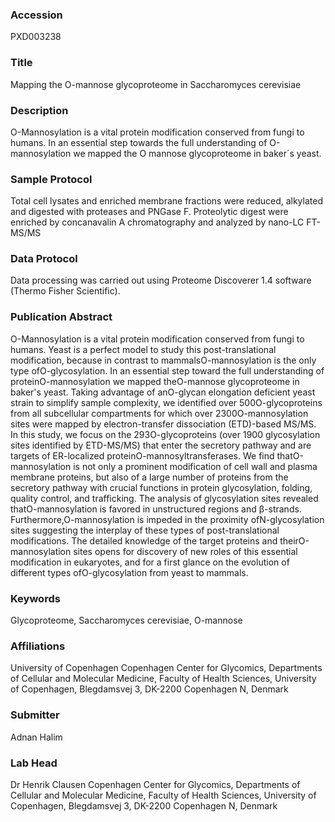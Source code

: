 ### Accession
PXD003238

### Title
Mapping the O-mannose glycoproteome in Saccharomyces cerevisiae

### Description
O-Mannosylation is a vital protein modification conserved from fungi to humans. In an essential step towards the full understanding of O-mannosylation we mapped the O mannose glycoproteome in baker´s yeast.

### Sample Protocol
Total cell lysates and enriched membrane fractions were reduced, alkylated and digested with proteases and PNGase F. Proteolytic digest were enriched by concanavalin A chromatography and analyzed by nano-LC FT-MS/MS

### Data Protocol
Data processing was carried out using Proteome Discoverer 1.4 software (Thermo Fisher Scientific).

### Publication Abstract
O-Mannosylation is a vital protein modification conserved from fungi to humans. Yeast is a perfect model to study this post-translational modification, because in contrast to mammalsO-mannosylation is the only type ofO-glycosylation. In an essential step toward the full understanding of proteinO-mannosylation we mapped theO-mannose glycoproteome in baker's yeast. Taking advantage of anO-glycan elongation deficient yeast strain to simplify sample complexity, we identified over 500O-glycoproteins from all subcellular compartments for which over 2300O-mannosylation sites were mapped by electron-transfer dissociation (ETD)-based MS/MS. In this study, we focus on the 293O-glycoproteins (over 1900 glycosylation sites identified by ETD-MS/MS) that enter the secretory pathway and are targets of ER-localized proteinO-mannosyltransferases. We find thatO-mannosylation is not only a prominent modification of cell wall and plasma membrane proteins, but also of a large number of proteins from the secretory pathway with crucial functions in protein glycosylation, folding, quality control, and trafficking. The analysis of glycosylation sites revealed thatO-mannosylation is favored in unstructured regions and &#x3b2;-strands. Furthermore,O-mannosylation is impeded in the proximity ofN-glycosylation sites suggesting the interplay of these types of post-translational modifications. The detailed knowledge of the target proteins and theirO-mannosylation sites opens for discovery of new roles of this essential modification in eukaryotes, and for a first glance on the evolution of different types ofO-glycosylation from yeast to mammals.

### Keywords
Glycoproteome, Saccharomyces cerevisiae, O-mannose

### Affiliations
University of Copenhagen
Copenhagen Center for Glycomics, Departments of Cellular and Molecular Medicine, Faculty of Health Sciences, University of Copenhagen, Blegdamsvej 3, DK-2200 Copenhagen N, Denmark

### Submitter
Adnan Halim

### Lab Head
Dr Henrik Clausen
Copenhagen Center for Glycomics, Departments of Cellular and Molecular Medicine, Faculty of Health Sciences, University of Copenhagen, Blegdamsvej 3, DK-2200 Copenhagen N, Denmark


